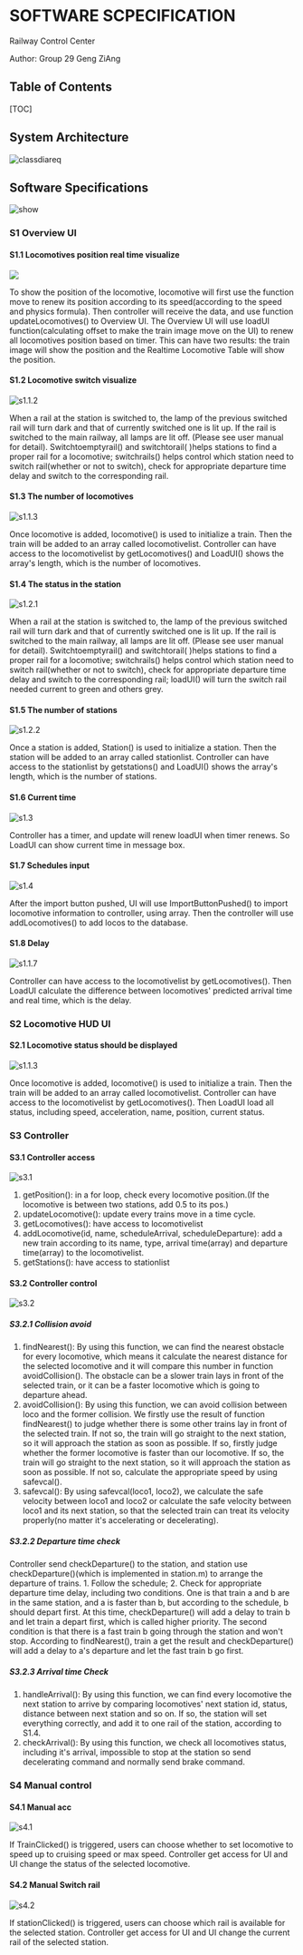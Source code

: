 # SOFTWARE SCPECIFICATION

Railway Control Center

Author: Group 29 Geng ZiAng

## Table of Contents

[TOC]

## System Architecture

![classdiareq](./class_diagram_REQ.png)

## Software Specifications

![show](./show.png)

### S1 Overview UI

#### S1.1 Locomotives position real time visualize

![](./s1.1.1.png)

To show the position of the locomotive, locomotive will first use the function move to renew its position according to its speed(according to the speed and physics formula). Then controller will receive the data, and use function updateLocomotives() to Overview UI. The Overview UI will use loadUI function(calculating offset to make the train image move on the UI) to renew all locomotives position based on timer. This can have two results: the train image will show the position and the Realtime Locomotive Table will show the position.

#### S1.2 Locomotive switch visualize

![s1.1.2](./s1.1.2.png)

When a rail at the station is switched to, the lamp of the previous switched rail will turn dark and that of currently switched one is lit up. If the rail is switched to the main railway, all lamps are lit off. (Please see user manual for detail). Switchtoemptyrail() and switchtorail( )helps stations to find a proper rail for a locomotive; switchrails() helps control which station need to switch rail(whether or not to switch), check for appropriate departure time delay and switch to the corresponding rail.

#### S1.3 The number of locomotives

![s1.1.3](./s1.1.3.png)

Once locomotive is added, locomotive() is used to initialize a train. Then the train will be added to an array called locomotivelist. Controller can have access to the locomotivelist by getLocomotives() and LoadUI() shows the array's length, which is the number of locomotives.

#### S1.4 The status in the station

![s1.2.1](./s1.2.1.png)

When a rail at the station is switched to, the lamp of the previous switched rail will turn dark and that of currently switched one is lit up. If the rail is switched to the main railway, all lamps are lit off. (Please see user manual for detail). Switchtoemptyrail() and switchtorail( )helps stations to find a proper rail for a locomotive; switchrails() helps control which station need to switch rail(whether or not to switch), check for appropriate departure time delay and switch to the corresponding rail; loadUI() will turn the switch rail needed current to green and others grey.

#### S1.5 The number of stations

![s1.2.2](./s1.2.2.png)

Once a station is added, Station() is used to initialize a station. Then the station will be added to an array called stationlist. Controller can have access to the stationlist by getstations() and LoadUI() shows the array's length, which is the number of stations.

#### S1.6 Current time

![s1.3](./s1.3.png)

Controller has a timer, and update will renew loadUI when timer renews. So LoadUI can show current time in message box.

#### S1.7 Schedules input

![s1.4](./s1.4.png)

After the import button pushed, UI will use ImportButtonPushed() to import locomotive information to controller, using array. Then the controller will use addLocomotives() to add locos to the database.

#### S1.8 Delay

![s1.1.7](./s1.1.7.png)

Controller can have access to the locomotivelist by getLocomotives(). Then LoadUI calculate the difference between locomotives' predicted arrival time and real time, which is the delay.

### S2 Locomotive HUD UI

#### S2.1 Locomotive status should be displayed

![s1.1.3](./s2.1.1.png)

Once locomotive is added, locomotive() is used to initialize a train. Then the train will be added to an array called locomotivelist. Controller can have access to the locomotivelist by getLocomotives(). Then LoadUI load all status, including speed, acceleration, name, position, current status.

### S3 Controller

#### S3.1 Controller access

![s3.1](./s3.1.png)

1. getPosition(): in a for loop, check every locomotive position.(If the locomotive is between two stations, add 0.5 to its pos.)
2. updateLocomotive(): update every trains move in a time cycle.
3. getLocomotives(): have access to locomotivelist
4. addLocomotive(id, name, scheduleArrival, scheduleDeparture): add a new train according to its name, type, arrival time(array) and departure time(array) to the locomotivelist.
5. getStations(): have access to stationlist

#### S3.2 Controller control

![s3.2](./s3.2.png)

##### S3.2.1 Collision avoid

1. findNearest():  By using this function, we can find the nearest obstacle for every locomotive, which means it calculate the nearest distance for the selected locomotive and it will compare this number in function avoidCollision(). The obstacle can be a slower train lays in front of the selected train, or it can be a faster locomotive which is going to departure ahead.
2. avoidCollision(): By using this function, we can avoid collision between loco and the former collision. We firstly use the result of function findNearest() to judge whether there is some other trains lay in front of the selected train. If not so, the train will go straight to the next station, so it will approach the station as soon as possible. If so, firstly judge whether the former locomotive is faster than our locomotive. If so, the train will go straight to the next station, so it will approach the station as soon as possible. If not so, calculate the appropriate speed by using safevcal().
3. safevcal(): By using safevcal(loco1, loco2),  we calculate the safe velocity between loco1 and loco2 or calculate the safe velocity between loco1 and its next station, so that the selected train can treat its velocity properly(no matter it's accelerating or decelerating).

##### S3.2.2 Departure time check

Controller send checkDeparture() to the station, and station use checkDeparture()(which is implemented in station.m) to arrange the departure of trains. 1. Follow the schedule; 2. Check for appropriate departure time delay, including two conditions. One is that train a and b are in the same station, and a is faster than b, but according to the schedule, b should depart first. At this time, checkDeparture() will add a delay to train b and let train a depart first, which is called higher priority. The second condition is that there is a fast train b going through the station and won't stop. According to findNearest(), train a get the result and checkDeparture() will add a delay to a's departure and let the fast train b go first.

##### S3.2.3 Arrival time Check

1. handleArrival(): By using this function, we can find every locomotive the next station to arrive by comparing locomotives' next station id, status, distance between next station and so on. If so, the station will set everything correctly, and add it to one rail of the station, according to S1.4.
2. checkArrival(): By using this function, we check all locomotives status, including it's arrival, impossible to stop at the station so send decelerating command and normally send brake command.

### S4 Manual control

#### S4.1 Manual acc

![s4.1](./s4.1.png)

If TrainClicked() is triggered, users can choose whether to set locomotive to speed up to cruising speed or max speed. Controller get access for UI and UI change the status of the selected locomotive.

#### S4.2 Manual Switch rail

![s4.2](./s4.2.png)

If stationClicked() is triggered, users can choose which rail is available for the selected station. Controller get access for UI and UI change the current rail of the selected station.
